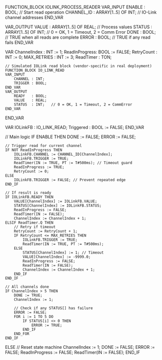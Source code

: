 FUNCTION_BLOCK IOLINK_PROCESS_READER
VAR_INPUT
    ENABLE        : BOOL;            // Start read operation
    CHANNEL_ID    : ARRAY[1..5] OF INT;  // IO-Link channel addresses
END_VAR

VAR_OUTPUT
    VALUE         : ARRAY[1..5] OF REAL;  // Process values
    STATUS        : ARRAY[1..5] OF INT;   // 0 = OK, 1 = Timeout, 2 = Comm Error
    DONE          : BOOL;                 // TRUE when all reads are complete
    ERROR         : BOOL;                 // TRUE if any read fails
END_VAR

VAR
    ChannelIndex  : INT := 1;
    ReadInProgress: BOOL := FALSE;
    RetryCount    : INT := 0;
    MAX_RETRIES   : INT := 3;
    ReadTimer     : TON;

    // Simulated IOLink read block (vendor-specific in real deployment)
    FUNCTION_BLOCK IO_LINK_READ
    VAR_INPUT
        CHANNEL : INT;
        TRIGGER : BOOL;
    END_VAR
    VAR_OUTPUT
        READY   : BOOL;
        VALUE   : REAL;
        STATUS  : INT;   // 0 = OK, 1 = Timeout, 2 = CommError
    END_VAR
END_VAR

VAR
    IOLinkFB : IO_LINK_READ;
    Triggered : BOOL := FALSE;
END_VAR

// Main logic
IF ENABLE THEN
    DONE := FALSE;
    ERROR := FALSE;

    // Trigger read for current channel
    IF NOT ReadInProgress THEN
        IOLinkFB.CHANNEL := CHANNEL_ID[ChannelIndex];
        IOLinkFB.TRIGGER := TRUE;
        ReadTimer(IN := TRUE, PT := T#500ms); // Timeout guard
        ReadInProgress := TRUE;
        RetryCount := 0;
    ELSE
        IOLinkFB.TRIGGER := FALSE; // Prevent repeated edge
    END_IF

    // If result is ready
    IF IOLinkFB.READY THEN
        VALUE[ChannelIndex] := IOLinkFB.VALUE;
        STATUS[ChannelIndex] := IOLinkFB.STATUS;
        ReadInProgress := FALSE;
        ReadTimer(IN := FALSE);
        ChannelIndex := ChannelIndex + 1;
    ELSIF ReadTimer.Q THEN
        // Retry if timeout
        RetryCount := RetryCount + 1;
        IF RetryCount <= MAX_RETRIES THEN
            IOLinkFB.TRIGGER := TRUE;
            ReadTimer(IN := TRUE, PT := T#500ms);
        ELSE
            STATUS[ChannelIndex] := 1; // Timeout
            VALUE[ChannelIndex] := -9999.0;
            ReadInProgress := FALSE;
            ReadTimer(IN := FALSE);
            ChannelIndex := ChannelIndex + 1;
        END_IF
    END_IF

    // All channels done
    IF ChannelIndex > 5 THEN
        DONE := TRUE;
        ChannelIndex := 1;

        // Check if any STATUS[] has failure
        ERROR := FALSE;
        FOR i := 1 TO 5 DO
            IF STATUS[i] <> 0 THEN
                ERROR := TRUE;
            END_IF
        END_FOR
    END_IF

ELSE
    // Reset state machine
    ChannelIndex := 1;
    DONE := FALSE;
    ERROR := FALSE;
    ReadInProgress := FALSE;
    ReadTimer(IN := FALSE);
END_IF
